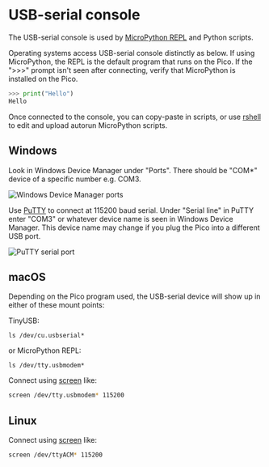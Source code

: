 # USB-serial console

The USB-serial console is used by
[MicroPython REPL](./micropython.md)
and Python scripts.

Operating systems access USB-serial console distinctly as below.
If using MicroPython, the REPL is the default program that runs on the Pico.
If the ">>>" prompt isn't seen after connecting, verify that MicroPython is installed on the Pico.

```python
>>> print("Hello")
Hello
```

Once connected to the console, you can copy-paste in scripts, or use
[rshell](./rshell.md)
to edit and upload autorun MicroPython scripts.

## Windows

Look in Windows Device Manager under "Ports".
There should be "COM*" device of a specific number e.g. COM3.

![Windows Device Manager ports](https://cdn.sparkfun.com/assets/3/9/f/5/8/521541a3757b7f92498b456a.jpg)

Use
[PuTTY](https://www.chiark.greenend.org.uk/~sgtatham/putty/latest.html)
to connect at 115200 baud serial.
Under "Serial line" in PuTTY enter "COM3" or whatever device name is seen in Windows Device Manager.
This device name may change if you plug the Pico into a different USB port.

![PuTTY serial port](https://www.scivision.dev/images/2016/putty-serial-main.png)

## macOS

Depending on the Pico program used, the USB-serial device will show up in either of these mount points:

TinyUSB:

```
ls /dev/cu.usbserial*
```

or MicroPython REPL:

```
ls /dev/tty.usbmodem*
```

Connect using
[screen](https://linux.die.net/man/1/screen)
like:

```sh
screen /dev/tty.usbmodem* 115200
```

## Linux

Connect using
[screen](https://linux.die.net/man/1/screen)
like:

```sh
screen /dev/ttyACM* 115200
```
